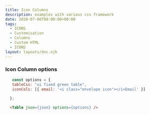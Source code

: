 ```yaml
---
title: Icon Columns
description: examples with various css framework
date: 2020-07-06T00:00:00+00:00
tags:
  - ICONS 
  - Customisation
  - Columns 
  - Custom HTML
  - ICONS
layout: layouts/doc.njk
---
```


### Icon Column options
 ```js
    const options = {
    tableCss: "ui fixed green table",
    iconCols: [{ email: '<i class="envelope icon"></i>Email' }]
   
   };
```
```html
  <Table json={json} options={options} />
```

